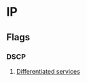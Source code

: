# IP

## Flags

### DSCP
1. [Differentiated services](https://en.wikipedia.org/wiki/Differentiated_services)
